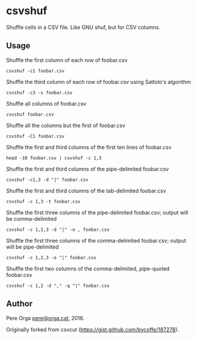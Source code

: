 csvshuf
=======
Shuffle cells in a CSV file. Like GNU shuf, but for CSV columns.


Usage
-----
Shuffle the first column of each row of foobar.csv

    csvshuf -c1 foobar.csv

Shuffle the third column of each row of foobar.csv using Sattolo's algorithm

    csvshuf -c3 -s foobar.csv

Shuffle all columns of foobar.csv

    csvshuf foobar.csv

Shuffle all the columns but the first of foobar.csv

    csvshuf -C1 foobar.csv

Shuffle the first and third columns of the first ten lines of foobar.csv

    head -10 foobar.csv | csvshuf -c 1,3

Shuffle the first and third columns of the pipe-delimited foobar.csv

    csvshuf -c1,3 -d "|" foobar.csv

Shuffle the first and third columns of the tab-delimited foobar.csv

    csvshuf -c 1,3 -t foobar.csv

Shuffle the first three columns of the pipe-delimited foobar.csv; output will be comma-delimited

    csvshuf -c 1,2,3 -d "|" -o , foobar.csv

Shuffle the first three columns of the comma-delimited foobar.csv; output will be pipe-delimited

    csvshuf -c 1,2,3 -o "|" foobar.csv

Shuffle the first two columns of the comma-delimited, pipe-quoted foobar.csv

    csvshuf -c 1,2 -d "," -q "|" foobar.csv


Author
------
Pere Orga <pere@orga.cat>, 2016.

Originally forked from csvcut (https://gist.github.com/bycoffe/187278).
